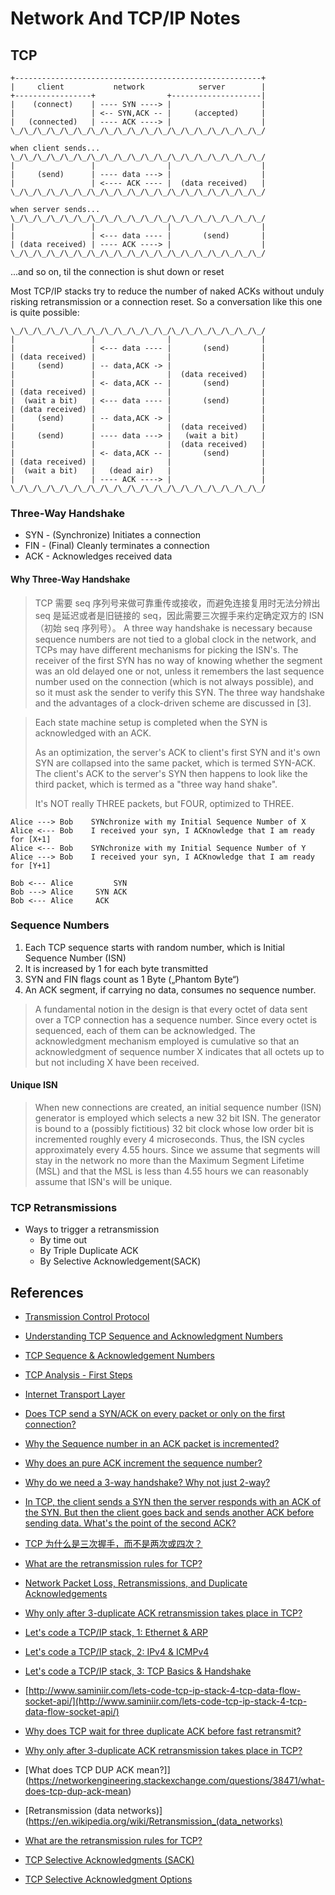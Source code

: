 # Network And TCP/IP Notes

## TCP

```
+-------------------------------------------------------+
|     client           network            server        |
+-----------------+                +--------------------|
|    (connect)    | ---- SYN ----> |                    |
|                 | <-- SYN,ACK -- |     (accepted)     |
|   (connected)   | ---- ACK ----> |                    |
\_/\_/\_/\_/\_/\_/\_/\_/\_/\_/\_/\_/\_/\_/\_/\_/\_/\_/\_/

when client sends...
\_/\_/\_/\_/\_/\_/\_/\_/\_/\_/\_/\_/\_/\_/\_/\_/\_/\_/\_/
|                 |                |                    |
|     (send)      | ---- data ---> |                    |
|                 | <---- ACK ---- |  (data received)   |
\_/\_/\_/\_/\_/\_/\_/\_/\_/\_/\_/\_/\_/\_/\_/\_/\_/\_/\_/

when server sends...
\_/\_/\_/\_/\_/\_/\_/\_/\_/\_/\_/\_/\_/\_/\_/\_/\_/\_/\_/
|                 |                |                    |
|                 | <--- data ---- |       (send)       |
| (data received) | ---- ACK ----> |                    |
\_/\_/\_/\_/\_/\_/\_/\_/\_/\_/\_/\_/\_/\_/\_/\_/\_/\_/\_/
```
...and so on, til the connection is shut down or reset

Most TCP/IP stacks try to reduce the number of naked ACKs without unduly risking retransmission or a connection reset. So a conversation like this one is quite possible:
```
\_/\_/\_/\_/\_/\_/\_/\_/\_/\_/\_/\_/\_/\_/\_/\_/\_/\_/\_/
|                 |                |                    |
|                 | <--- data ---- |       (send)       |
| (data received) |                |                    |
|     (send)      | -- data,ACK -> |                    |
|                 |                |  (data received)   |
|                 | <- data,ACK -- |       (send)       |
| (data received) |                |                    |
|  (wait a bit)   | <--- data ---- |       (send)       |
| (data received) |                |                    |
|     (send)      | -- data,ACK -> |                    |
|                 |                |  (data received)   |
|     (send)      | ---- data ---> |   (wait a bit)     |
|                 |                |  (data received)   |
|                 | <- data,ACK -- |       (send)       |
| (data received) |                |                    |
|  (wait a bit)   |   (dead air)   |                    |
|                 | ---- ACK ----> |                    |
\_/\_/\_/\_/\_/\_/\_/\_/\_/\_/\_/\_/\_/\_/\_/\_/\_/\_/\_/
```
### Three-Way Handshake
  * SYN - (Synchronize) Initiates a connection
  * FIN - (Final) Cleanly terminates a connection
  * ACK - Acknowledges received data
  
#### Why Three-Way Handshake
>   TCP 需要 seq 序列号来做可靠重传或接收，而避免连接复用时无法分辨出 seq 是延迟或者是旧链接的 seq，因此需要三次握手来约定确定双方的 ISN（初始 seq 序列号）。
>A three way handshake is necessary because sequence numbers are not tied to a global clock in the network, and TCPs may have different mechanisms for picking the ISN's. The receiver of the first SYN has no way of knowing whether the segment was an old delayed one or not, unless it remembers the last sequence number used on the connection (which is not always possible), and so it must ask the sender to verify this SYN. The three way handshake and the advantages of a clock-driven scheme are discussed in [3].

> Each state machine setup is completed when the SYN is acknowledged with an ACK.
>
> As an optimization, the server's ACK to client's first SYN and it's own SYN are collapsed into the same packet, which is termed SYN-ACK. The client's ACK to the server's SYN then happens to look like the third packet, which is termed as a "three way hand shake".
>
> It's NOT really THREE packets, but FOUR, optimized to THREE.

```
Alice ---> Bob    SYNchronize with my Initial Sequence Number of X
Alice <--- Bob    I received your syn, I ACKnowledge that I am ready for [X+1]
Alice <--- Bob    SYNchronize with my Initial Sequence Number of Y
Alice ---> Bob    I received your syn, I ACKnowledge that I am ready for [Y+1]

Bob <--- Alice         SYN
Bob ---> Alice     SYN ACK 
Bob <--- Alice     ACK     

```
  
### Sequence Numbers
  1. Each TCP sequence starts with random number, which is Initial Sequence Number (ISN)
  2. It is increased by 1 for each byte transmitted
  3. SYN and FIN flags count as 1 Byte („Phantom Byte“)
  4. An ACK segment, if carrying no data, consumes no sequence number.

>A fundamental notion in the design is that every octet of data sent over a TCP connection has a sequence number.  Since every octet is sequenced, each of them can be acknowledged.  The acknowledgment mechanism employed is cumulative so that an acknowledgment of sequence number X indicates that all octets up to but not including X have been received.

#### Unique ISN
> When new connections are created, an initial sequence number (ISN) generator is employed which selects a new 32 bit ISN.  The generator is bound to a (possibly fictitious) 32 bit clock whose low order bit is incremented roughly every 4 microseconds.  Thus, the ISN cycles approximately every 4.55 hours. Since we assume that segments will stay in the network no more than the Maximum Segment Lifetime (MSL) and that the MSL is less than 4.55 hours we can reasonably assume that ISN's will be unique.

### TCP Retransmissions
* Ways to trigger a retransmission
  - By time out
  - By Triple Duplicate ACK
  - By Selective Acknowledgement(SACK)

## References
* [Transmission Control Protocol](https://en.wikipedia.org/wiki/Transmission_Control_Protocol)
* [Understanding TCP Sequence and Acknowledgment Numbers](http://packetlife.net/blog/2010/jun/7/understanding-tcp-sequence-acknowledgment-numbers/)
* [TCP Sequence & Acknowledgement Numbers](http://www.firewall.cx/networking-topics/protocols/tcp/134-tcp-seq-ack-numbers.html)
* [TCP Analysis - First Steps](https://sharkfestus.wireshark.org/assets/presentations/B5%20-%20TCP%20Analysis%20-%20First%20Steps.pdf)
* [Internet Transport Layer](http://www-sop.inria.fr/members/Vincenzo.Mancuso/ReteInternet/06_tcp_part1.pdf)

* [Does TCP send a SYN/ACK on every packet or only on the first connection?](https://stackoverflow.com/questions/3604485/does-tcp-send-a-syn-ack-on-every-packet-or-only-on-the-first-connection)
* [Why the Sequence number in an ACK packet is incremented?](https://serverfault.com/questions/904756/why-the-sequence-number-in-an-ack-packet-is-incremented)
* [Why does an pure ACK increment the sequence number?](https://networkengineering.stackexchange.com/questions/48775/why-does-an-pure-ack-increment-the-sequence-number)
* [Why do we need a 3-way handshake? Why not just 2-way?](https://networkengineering.stackexchange.com/questions/24068/why-do-we-need-a-3-way-handshake-why-not-just-2-way)

* [In TCP, the client sends a SYN then the server responds with an ACK of the SYN. But then the client goes back and sends another ACK before sending data. What's the point of the second ACK?](https://www.quora.com/In-TCP-the-client-sends-a-SYN-then-the-server-responds-with-an-ACK-of-the-SYN-But-then-the-client-goes-back-and-sends-another-ACK-before-sending-data-Whats-the-point-of-the-second-ACK/answer/Diwakar-Tundlam-1)

* [TCP 为什么是三次握手，而不是两次或四次？](https://www.zhihu.com/question/24853633)
* [What are the retransmission rules for TCP?](https://stackoverflow.com/questions/12956685/what-are-the-retransmission-rules-for-tcp)

* [Network Packet Loss, Retransmissions, and Duplicate Acknowledgements](https://accedian.com/enterprises/blog/network-packet-loss-retransmissions-and-duplicate-acknowledgements/)
* [Why only after 3-duplicate ACK retransmission takes place in TCP?](https://networkengineering.stackexchange.com/questions/30618/why-only-after-3-duplicate-ack-retransmission-takes-place-in-tcp)

* [Let's code a TCP/IP stack, 1: Ethernet & ARP](http://www.saminiir.com/lets-code-tcp-ip-stack-1-ethernet-arp/)
* [Let's code a TCP/IP stack, 2: IPv4 & ICMPv4](http://www.saminiir.com/lets-code-tcp-ip-stack-2-ipv4-icmpv4/)
* [Let's code a TCP/IP stack, 3: TCP Basics & Handshake](http://www.saminiir.com/lets-code-tcp-ip-stack-3-tcp-handshake/)
* [http://www.saminiir.com/lets-code-tcp-ip-stack-4-tcp-data-flow-socket-api/](http://www.saminiir.com/lets-code-tcp-ip-stack-4-tcp-data-flow-socket-api/)

* [Why does TCP wait for three duplicate ACK before fast retransmit?](https://stackoverflow.com/questions/4233851/why-does-tcp-wait-for-three-duplicate-ack-before-fast-retransmit)
* [Why only after 3-duplicate ACK retransmission takes place in TCP?](https://networkengineering.stackexchange.com/questions/30618/why-only-after-3-duplicate-ack-retransmission-takes-place-in-tcp)
* [What does TCP DUP ACK mean?]](https://networkengineering.stackexchange.com/questions/38471/what-does-tcp-dup-ack-mean)

* [Retransmission (data networks)](https://en.wikipedia.org/wiki/Retransmission_(data_networks)
* [What are the retransmission rules for TCP?](https://stackoverflow.com/questions/12956685/what-are-the-retransmission-rules-for-tcp)
* [TCP Selective Acknowledgments (SACK)](http://packetlife.net/blog/2010/jun/17/tcp-selective-acknowledgments-sack/)
* [TCP Selective Acknowledgment Options](https://tools.ietf.org/html/rfc2018)
